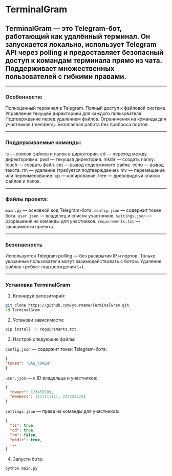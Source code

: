 # TerminalGram

## TerminalGram — это Telegram-бот, работающий как удалённый терминал. Он запускается локально, использует Telegram API через polling и предоставляет безопасный доступ к командам терминала прямо из чата. Поддерживает множественных пользователей с гибкими правами.

---

### Особенности:
Полноценный терминал в Telegram.
Полный доступ к файловой системе.
Управление текущей директорией для каждого пользователя.
Подтверждение перед удалением файлов.
Ограничения на команды для участников (members).
Безопасная работа без проброса портов.

---

### Поддерживаемые команды:
ls — список файлов и папок в директории.
cd — переход между директориями.
pwd — текущая директория.
mkdir — создать папку.
touch — создать файл.
cat — вывод содержимого файла.
echo — вывод текста.
rm — удаление (требуется подтверждение).
mv — перемещение или переименование.
cp — копирование.
tree — древовидный список файлов и папок.

---

### Файлы проекта:
`main.py` — основной код Telegram-бота.
`config.json` — содержит токен бота.
`user.json` — владелец и список участников.
`settings.json` — разрешения на команды для участников.
`requirements.txt` — зависимости проекта.

---

### Безопасность
Используется Telegram polling — без раскрытия IP и портов.
Только указанные пользователи могут взаимодействовать с ботом.
Удаление файлов требует подтверждения (+).

---

### Установка TerminalGram

1. Клонируй репозиторий:
``` bash
git clone https://github.com/yourname/TerminalGram.git
cd TerminalGram
```
2. Установи зависимости:
``` bash
pip install -r requirements.txt
```
3. Настрой следующие файлы:

`config.json` — содержит токен Telegram-бота:

``` json
{ 
"token": "ВАШ_ТОКЕН" 
}
```

`user.json` — с ID владельца и участников:

``` json
{
  "owner": 123456789,
  "members": [111111111, 222222222]
}
```

`settings.json` — права на команды для участников:

``` json
{
  "ls": true,
  "cd": true,
  "rm": false,
  "mkdir": true,
  ...
}
```
4. Запусти бота:
``` bash
python main.py
```

